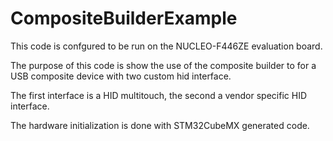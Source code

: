 # CompositeBuilderExample

This code is confgured to be run on the NUCLEO-F446ZE evaluation board.

The purpose of this code is show the use of the composite builder to for a USB composite device with two custom hid interface.

The first interface is a HID multitouch, the second a vendor specific HID interface.

The hardware initialization is done with STM32CubeMX generated code.
